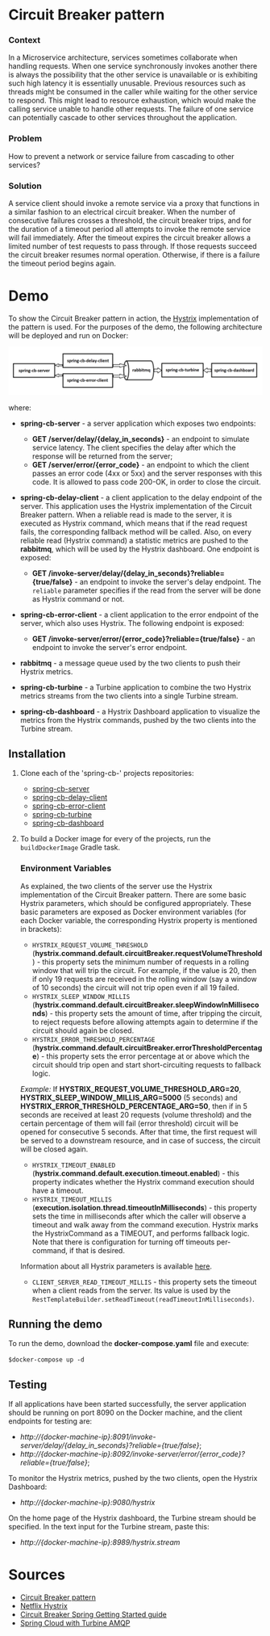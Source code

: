 # Circuit Breaker pattern
### Context
In a Microservice architecture, services sometimes collaborate when handling requests. When one service synchronously invokes another there is always the possibility that the other service is unavailable or is exhibiting such high latency it is essentially unusable. Previous resources such as threads might be consumed in the caller while waiting for the other service to respond. This might lead to resource exhaustion, which would make the calling service unable to handle other requests. The failure of one service can potentially cascade to other services throughout the application.

### Problem
How to prevent a network or service failure from cascading to other services?

### Solution
A service client should invoke a remote service via a proxy that functions in a similar fashion to an electrical circuit breaker. When the number of consecutive failures crosses a threshold, the circuit breaker trips, and for the duration of a timeout period all attempts to invoke the remote service will fail immediately. After the timeout expires the circuit breaker allows a limited number of test requests to pass through. If those requests succeed the circuit breaker resumes normal operation. Otherwise, if there is a failure the timeout period begins again.

# Demo
To show the Circuit Breaker pattern in action, the [Hystrix](https://github.com/Netflix/hystrix) implementation of the pattern is used. For the purposes of the demo, the following architecture will be deployed and run on Docker:

<img src="https://github.com/mrusanov/spring-cb-hystrix/blob/master/spring-cb-hystrix-demo.png"/>

where:
 - **spring-cb-server** - a server application which exposes two endpoints:
   - **GET /server/delay/{delay_in_seconds}** - an endpoint to simulate service latency. The client specifies the delay after which the response will be returned from the server;
   - **GET /server/error/{error_code}** - an endpoint to which the client passes an error code (4xx or 5xx) and the server responses with this code. It is allowed to pass code 200-OK, in order to close the circuit.
 
 - **spring-cb-delay-client** - a client application to the delay endpoint of the server. This application uses the Hystrix implementation of the Circuit Breaker pattern. When a reliable read is made to the server, it is executed as Hystrix command, which means that if the read request fails, the corresponding fallback method will be called. Also, on every reliable read (Hystrix command) a statistic metrics are pushed to the **rabbitmq**, which will be used by the Hystrix dashboard. 
 One endpoint is exposed:
   - **GET /invoke-server/delay/{delay_in_seconds}?reliable={true/false}** - an endpoint to invoke the server's delay endpoint. The `reliable` parameter specifies if the read from the server will be done as Hystrix command or not.
     
 - **spring-cb-error-client** - a client application to the error endpoint of the server, which also uses Hystrix. The following endpoint is exposed:
   - **GET /invoke-server/error/{error_code}?reliable={true/false}** - an endpoint to invoke the server's error endpoint.
   
 - **rabbitmq** - a message queue used by the two clients to push their Hystrix metrics.
 
 - **spring-cb-turbine** - a Turbine application to combine the two Hystrix metrics streams from the two clients into a single Turbine stream. 

 - **spring-cb-dashboard** - a Hystrix Dashboard application to visualize the metrics from the Hystrix commands, pushed by the two clients into the Turbine stream.
 
## Installation 
1) Clone each of the 'spring-cb-' projects repositories:
   - [spring-cb-server](https://github.com/mrusanov/spring-cb-server)
   - [spring-cb-delay-client](https://github.com/mrusanov/spring-cb-delay-client)
   - [spring-cb-error-client](https://github.com/mrusanov/spring-cb-error-client)
   - [spring-cb-turbine](https://github.com/mrusanov/spring-cb-turbine)
   - [spring-cb-dashboard](https://github.com/mrusanov/spring-cb-dashboard)
 
2) To build a Docker image for every of the projects, run the `buildDockerImage` Gradle task.
   
   ### Environment Variables
   As explained, the two clients of the server use the Hystrix implementation of the Circuit Breaker pattern. There are some basic Hystrix parameters, which should be configured appropriately. These basic parameters are exposed as Docker environment variables (for each Docker variable, the corresponding Hystrix property is mentioned in brackets):
   - `HYSTRIX_REQUEST_VOLUME_THRESHOLD` (**hystrix.command.default.circuitBreaker.requestVolumeThreshold**) - this property sets the minimum number of requests in a rolling window that will trip the circuit.
      For example, if the value is 20, then if only 19 requests are received in the rolling window (say a window of 10 seconds) the circuit will not trip open even if all 19 failed.
   - `HYSTRIX_SLEEP_WINDOW_MILLIS` (**hystrix.command.default.circuitBreaker.sleepWindowInMilliseconds**) - this property sets the amount of time, after tripping the circuit, to reject requests before allowing attempts again to determine if the circuit should again be closed.
   - `HYSTRIX_ERROR_THRESHOLD_PERCENTAGE` (**hystrix.command.default.circuitBreaker.errorThresholdPercentage**) - this property sets the error percentage at or above which the circuit should trip open and start short-circuiting requests to fallback logic.
   
   *Example:* If **HYSTRIX_REQUEST_VOLUME_THRESHOLD_ARG=20**, **HYSTRIX_SLEEP_WINDOW_MILLIS_ARG=5000** (5 seconds) and **HYSTRIX_ERROR_THRESHOLD_PERCENTAGE_ARG=50**, then if in 5 seconds are received at least 20 requests (volume threshold) and the certain percentage of them will fail (error threshold) circuit will be opened for consecutive 5 seconds. After that time, the first request will be served to a downstream resource, and in case of success, the circuit will be closed again.
   
   - `HYSTRIX_TIMEOUT_ENABLED` (**hystrix.command.default.execution.timeout.enabled**) - this property indicates whether the Hystrix command execution should have a timeout.
   - `HYSTRIX_TIMEOUT_MILLIS` (**execution.isolation.thread.timeoutInMilliseconds**) - this property sets the time in milliseconds after which the caller will observe a timeout and walk away from the command execution. Hystrix marks the HystrixCommand as a TIMEOUT, and performs fallback logic. Note that there is configuration for turning off timeouts per-command, if that is desired.
   
   Information about all Hystrix parameters is available [here](https://github.com/Netflix/Hystrix/wiki/Configuration).
   
   - `CLIENT_SERVER_READ_TIMEOUT_MILLIS` - this property sets the timeout when a client reads from the server. Its value is used by the `RestTemplateBuilder.setReadTimeout(readTimeoutInMilliseconds)`.
  
  ## Running the demo
  To run the demo, download the **docker-compose.yaml** file and execute:
  
  `$docker-compose up -d`
  
  ## Testing
  If all applications have been started successfully, the server application should be running on port 8090 on the Docker machine, and the client endpoints for testing are:
   - _http://{docker-machine-ip}:8091/invoke-server/delay/{delay_in_seconds}?reliable={true/false}_;
   - _http://{docker-machine-ip}:8092/invoke-server/error/{error_code}?reliable={true/false}_;
   
  To monitor the Hystrix metrics, pushed by the two clients, open the Hystrix Dashboard:
   - _http://{docker-machine-ip}:9080/hystrix_
   
  On the home page of the Hystrix dashboard, the Turbine stream should be specified. In the text input for the Turbine stream, paste this:
   - _http://{docker-machine-ip}:8989/hystrix.stream_
   
# Sources
 - [Circuit Breaker pattern](https://microservices.io/patterns/reliability/circuit-breaker.html)
 - [Netflix Hystrix](https://github.com/Netflix/hystrix)
 - [Circuit Breaker Spring Getting Started guide](https://spring.io/guides/gs/circuit-breaker/)
 - [Spring Cloud with Turbine AMQP](http://www.java-allandsundry.com/2016/05/spring-cloud-with-turbine-amqp.html)
